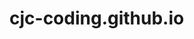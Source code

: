# cjc-coding.github.io
<div style="width: 800px; height: 300px; background-image: url('https://github.com/cjc-coding/cjc-coding.github.io/blob/main/florian-olivo-4hbJ-eymZ1o-unsplash.jpg?raw=true'); background-position: center; background-size: cover;">
</div>


